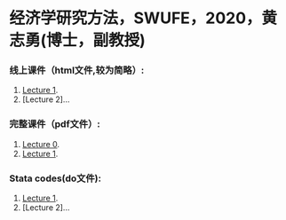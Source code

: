 # 经济学研究方法，SWUFE，2020，黄志勇(博士，副教授)

### 线上课件（html文件,较为简略）:
1.  [Lecture 1](./lecture1.html).
1.  [Lecture 2]...

### 完整课件（pdf文件）:
1.  [Lecture 0](./lecture0.pdf).
1.  [Lecture 1](./lecture1.pdf).

### Stata codes(do文件):
1.  [Lecture 1](./lecture1.do).
1.  [Lecture 2]...


